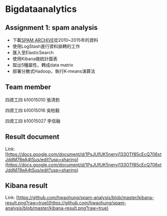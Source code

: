 # Bigdataanalytics

## Assignment 1: spam analysis

- 下載[SPAM ARCHIVE](http://untroubled.org/spam/)從2010~2015年的資料
- 使用LogStash進行資料拋轉的工作
- 匯入至ElasticSearch
- 使用Kibana做統計圖表
- 取出5種屬性，轉成data matrix
- 部署分散式Hadoop，執行K-means演算法
 
## Team member

四資工四 b10015010 張清鈞

四資工四 b10015016 吳柏毅

四資工四 b10015027 李信融

## Result document
Link: [https://docs.google.com/document/d/1PsJUfUK5neryj133OTf85cEcQ706xtJddM78eA4tSus/edit?usp=sharing](https://docs.google.com/document/d/1PsJUfUK5neryj133OTf85cEcQ706xtJddM78eA4tSus/edit?usp=sharing)

## Kibana result

Link: [https://github.com/hwaohung/spam-analysis/blob/master/kibana-result.png?raw=true](https://github.com/hwaohung/spam-analysis/blob/master/kibana-result.png?raw=true)





